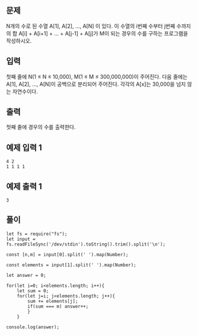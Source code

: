 ## 문제

N개의 수로 된 수열 A[1], A[2], …, A[N] 이 있다. 이 수열의 i번째 수부터 j번째 수까지의 합 A[i] + A[i+1] + … + A[j-1] + A[j]가 M이 되는 경우의 수를 구하는 프로그램을 작성하시오.

## 입력

첫째 줄에 N(1 ≤ N ≤ 10,000), M(1 ≤ M ≤ 300,000,000)이 주어진다. 다음 줄에는 A[1], A[2], …, A[N]이 공백으로 분리되어 주어진다. 각각의 A[x]는 30,000을 넘지 않는 자연수이다.

## 출력

첫째 줄에 경우의 수를 출력한다.

## 예제 입력 1

```
4 2
1 1 1 1
```

## 예제 출력 1

```
3
```

## 풀이

```
let fs = require("fs");
let input = fs.readFileSync('/dev/stdin').toString().trim().split('\n');

const [n,m] = input[0].split(' ').map(Number);

const elements = input[1].split(' ').map(Number);

let answer = 0;

for(let i=0; i<elements.length; i++){
    let sum = 0;
    for(let j=i; j<elements.length; j++){
        sum += elements[j];
        if(sum === m) answer++;
        }
    }

console.log(answer);
```
